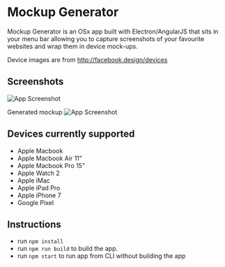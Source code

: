 # Mockup Generator

Mockup Generator is an OSx app built with Electron/AngularJS that sits in your menu bar allowing you to capture screenshots of your favourite websites and wrap them in device mock-ups. 

Device images are from http://facebook.design/devices

## Screenshots
![App Screenshot](https://raw.githubusercontent.com/andypotts/mockup-generator/master/screenshot1.png)

Generated mockup
![App Screenshot](https://raw.githubusercontent.com/andypotts/mockup-generator/master/screenshot2.png)

## Devices currently supported

- Apple Macbook
- Apple Macbook Air 11"
- Apple Macbook Pro 15"
- Apple Watch 2
- Apple iMac
- Apple iPad Pro
- Apple iPhone 7
- Google Pixel

## Instructions

- run `npm install`
- run `npm run build` to build the app.
- run `npm start` to run app from CLI without building the app
